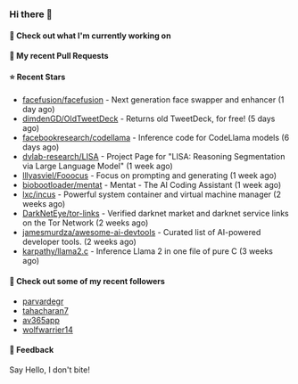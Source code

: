 ### Hi there 👋

#### 👷 Check out what I'm currently working on

#### 🔨 My recent Pull Requests


#### ⭐ Recent Stars

- [facefusion/facefusion](https://github.com/facefusion/facefusion) - Next generation face swapper and enhancer (1 day ago)
- [dimdenGD/OldTweetDeck](https://github.com/dimdenGD/OldTweetDeck) - Returns old TweetDeck, for free! (5 days ago)
- [facebookresearch/codellama](https://github.com/facebookresearch/codellama) - Inference code for CodeLlama models (6 days ago)
- [dvlab-research/LISA](https://github.com/dvlab-research/LISA) - Project Page for &#34;LISA: Reasoning Segmentation via Large Language Model&#34; (1 week ago)
- [lllyasviel/Fooocus](https://github.com/lllyasviel/Fooocus) - Focus on prompting and generating (1 week ago)
- [biobootloader/mentat](https://github.com/biobootloader/mentat) - Mentat - The AI Coding Assistant  (1 week ago)
- [lxc/incus](https://github.com/lxc/incus) - Powerful system container and virtual machine manager  (2 weeks ago)
- [DarkNetEye/tor-links](https://github.com/DarkNetEye/tor-links) - Verified darknet market and darknet service links on the Tor Network (2 weeks ago)
- [jamesmurdza/awesome-ai-devtools](https://github.com/jamesmurdza/awesome-ai-devtools) - Curated list of AI-powered developer tools. (2 weeks ago)
- [karpathy/llama2.c](https://github.com/karpathy/llama2.c) - Inference Llama 2 in one file of pure C (3 weeks ago)

#### 👯 Check out some of my recent followers

- [parvardegr](https://github.com/parvardegr)
- [tahacharan7](https://github.com/tahacharan7)
- [av365app](https://github.com/av365app)
- [wolfwarrier14](https://github.com/wolfwarrier14)

#### 💬 Feedback

Say Hello, I don't bite!